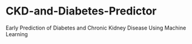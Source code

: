 # CKD-and-Diabetes-Predictor
Early Prediction of Diabetes and Chronic Kidney Disease Using Machine Learning

